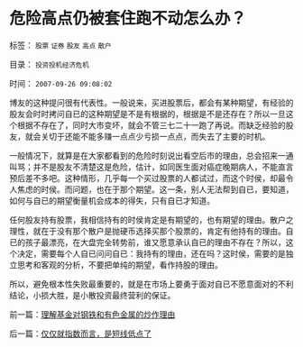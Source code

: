 # 危险高点仍被套住跑不动怎么办？

标签： `股票` `证券` `股友` `高点` `散户` 

目录： `投资投机经济危机`

时间： `2007-09-26 09:08:02`

博友的这种提问很有代表性。一般说来，买进股票后，都会有某种期望，有经验的股友会时时拷问自已的这种期望是不是有根据的，根据是不是还存在？所以一旦这个根据不存在了，同时大市变坏，就会不管三七二十一跑了再说。而缺乏经验的股友，就会关切于还能不能多赚一点点少亏损一点点，而失去了主要的时机。

一般情况下，就算是在大家都看到的危险时刻说出看空后市的理由，总会招来一通叫骂；并不是股友不清楚这是危险，估计，如同医生面对癌症晚期病人，不能直言预后差不多吧。这种情形，几乎每一个买过股票的人都试过，而这个时侯，却最令人焦虑的时侯。而问题，也在于那个期望。这一条，别人无法帮到自已，要知道，如何与自已的期望衡量机会成本的得失，只有自已才知道。

任何股友持有股票，我相信持有的时侯肯定是有期望的，也有期望的理由。散户之理性，就在于没有那个散户是抛硬币选择买那个股票的，肯定有他持有的理由。自已的孩子最漂亮，在大盘完全转势前，谁又愿意承认自已的理由不存在？所以，这个决定，需要每个人自已问问自已：我持有的理由，还在吗？这时侯，需要的是独立思考和客观的分析，不要把单纯的期望，看作持股的理由。

所以，避免根本性失败最重要的，就是在市场上要勇于面对自已不愿意面对的不利结论，小损大胜，是小散投资最终营利的保证。



前一篇：[理解基金对钢铁和有色金属的炒作理由](../../../2007/9/26/理解基金对钢铁和有色金属的炒作理由.md)

后一篇：[仅仅就指数而言，是短线低点了](../../../2007/9/26/仅仅就指数而言，是短线低点了.md)